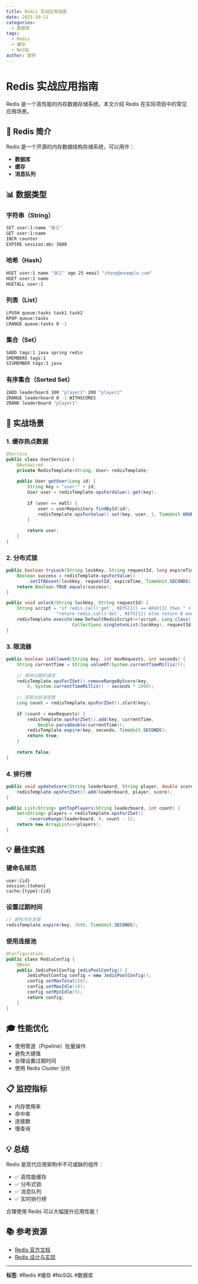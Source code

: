 ```yaml
---
title: Redis 实战应用指南
date: 2025-10-11
categories:
  - 数据库
tags:
  - Redis
  - 缓存
  - NoSQL
author: 懿轩
---
```


# Redis 实战应用指南

Redis 是一个高性能的内存数据存储系统。本文介绍 Redis 在实际项目中的常见应用场景。

## 🎯 Redis 简介

Redis 是一个开源的内存数据结构存储系统，可以用作：

- **数据库**
- **缓存**
- **消息队列**

## 📊 数据类型

### 字符串（String）

```bash
SET user:1:name "张三"
GET user:1:name
INCR counter
EXPIRE session:abc 3600
```

### 哈希（Hash）

```bash
HSET user:1 name "张三" age 25 email "zhang@example.com"
HGET user:1 name
HGETALL user:1
```

### 列表（List）

```bash
LPUSH queue:tasks task1 task2
RPOP queue:tasks
LRANGE queue:tasks 0 -1
```

### 集合（Set）

```bash
SADD tags:1 java spring redis
SMEMBERS tags:1
SISMEMBER tags:1 java
```

### 有序集合（Sorted Set）

```bash
ZADD leaderboard 100 "player1" 200 "player2"
ZRANGE leaderboard 0 -1 WITHSCORES
ZRANK leaderboard "player1"
```

## 🚀 实战场景

### 1. 缓存热点数据

```java
@Service
public class UserService {
    @Autowired
    private RedisTemplate<String, User> redisTemplate;
    
    public User getUser(Long id) {
        String key = "user:" + id;
        User user = redisTemplate.opsForValue().get(key);
        
        if (user == null) {
            user = userRepository.findById(id);
            redisTemplate.opsForValue().set(key, user, 1, TimeUnit.HOURS);
        }
        
        return user;
    }
}
```

### 2. 分布式锁

```java
public boolean tryLock(String lockKey, String requestId, long expireTime) {
    Boolean success = redisTemplate.opsForValue()
        .setIfAbsent(lockKey, requestId, expireTime, TimeUnit.SECONDS);
    return Boolean.TRUE.equals(success);
}

public void unlock(String lockKey, String requestId) {
    String script = "if redis.call('get', KEYS[1]) == ARGV[1] then " +
                   "return redis.call('del', KEYS[1]) else return 0 end";
    redisTemplate.execute(new DefaultRedisScript<>(script, Long.class),
                         Collections.singletonList(lockKey), requestId);
}
```

### 3. 限流器

```java
public boolean isAllowed(String key, int maxRequests, int seconds) {
    String currentTime = String.valueOf(System.currentTimeMillis());
    
    // 移除过期的请求
    redisTemplate.opsForZSet().removeRangeByScore(key, 
        0, System.currentTimeMillis() - seconds * 1000);
    
    // 获取当前请求数
    Long count = redisTemplate.opsForZSet().zCard(key);
    
    if (count < maxRequests) {
        redisTemplate.opsForZSet().add(key, currentTime, 
            Double.parseDouble(currentTime));
        redisTemplate.expire(key, seconds, TimeUnit.SECONDS);
        return true;
    }
    
    return false;
}
```

### 4. 排行榜

```java
public void updateScore(String leaderboard, String player, double score) {
    redisTemplate.opsForZSet().add(leaderboard, player, score);
}

public List<String> getTopPlayers(String leaderboard, int count) {
    Set<String> players = redisTemplate.opsForZSet()
        .reverseRange(leaderboard, 0, count - 1);
    return new ArrayList<>(players);
}
```

## 💡 最佳实践

### 键命名规范

```
user:{id}
session:{token}
cache:{type}:{id}
```

### 设置过期时间

```java
// 避免内存泄漏
redisTemplate.expire(key, 3600, TimeUnit.SECONDS);
```

### 使用连接池

```java
@Configuration
public class RedisConfig {
    @Bean
    public JedisPoolConfig jedisPoolConfig() {
        JedisPoolConfig config = new JedisPoolConfig();
        config.setMaxTotal(50);
        config.setMaxIdle(10);
        config.setMinIdle(5);
        return config;
    }
}
```

## 🎓 性能优化

- 使用管道（Pipeline）批量操作
- 避免大键值
- 合理设置过期时间
- 使用 Redis Cluster 分片

## 📋 监控指标

- 内存使用率
- 命中率
- 连接数
- 慢查询

## 💡 总结

Redis 是现代应用架构中不可或缺的组件：

- ✅ 高性能缓存
- ✅ 分布式锁
- ✅ 消息队列
- ✅ 实时排行榜

合理使用 Redis 可以大幅提升应用性能！

## 📚 参考资源

- [Redis 官方文档](https://redis.io/documentation)
- [Redis 设计与实现](http://redisbook.com/)

---

**标签**: #Redis #缓存 #NoSQL #数据库
